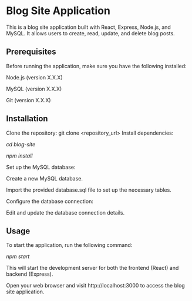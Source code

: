# Blog Site Application
This is a blog site application built with React, Express, Node.js, and MySQL. It allows users to create, read, update, and delete blog posts.

## Prerequisites
Before running the application, make sure you have the following installed:

Node.js (version X.X.X)

MySQL (version X.X.X)

Git (version X.X.X)

## Installation

Clone the repository:
git clone <repository_url>
Install dependencies:

*cd blog-site*

*npm install*

Set up the MySQL database:

Create a new MySQL database.

Import the provided database.sql file to set up the necessary tables.

Configure the database connection:

Edit and update the database connection details.

## Usage
To start the application, run the following command:

*npm start*

This will start the development server for both the frontend (React) and backend (Express).

Open your web browser and visit http://localhost:3000 to access the blog site application.
